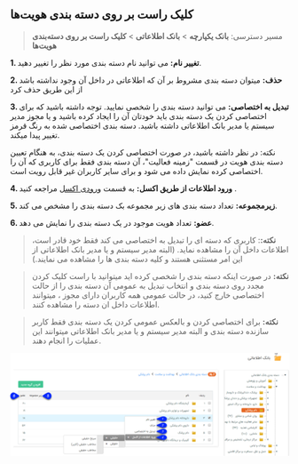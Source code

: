 ## کلیک راست بر روی دسته بندی هویت‌ها

> مسیر دسترسی:  **بانک یکپارچه** > **بانک اطلاعاتی** > **کلیک راست بر روی دسته‌بندی هویت‌ها** 

**1. تغییر نام:** می توانید نام دسته بندی مورد نظر را تغییر دهید.

**2. حذف:** میتوان دسته بندی مشروط بر آن که اطلاعاتی در داخل آن وجود نداشته باشد از این طریق حذف کرد

**3. تبدیل به اختصاصی:** می توانید دسته بندی را شخصی نمایید. توجه داشته باشید که برای اختصاصی کردن یک دسته بندی باید خودتان آن را ایجاد کرده باشید و یا مجوز مدیر سیستم یا مدیر بانک اطلاعاتی داشته باشید. دسته بندی اختصاصی شده به رنگ قرمز تغییر پیدا میکند.

نکته: در نظر داشته باشید، در صورت اختصاصی کردن یک دسته بندی، به هنگام تعیین دسته بندی هویت در قسمت  "زمینه فعالیت"، آن دسته بندی فقط برای کاربری که آن را اختصاصی کرده نمایش داده می شود و برای سایر کاربران  غیر قابل رویت است.

**4. ورود اطلاعات از طریق اکسل:** به قسمت [ورودی اکسل](https://github.com/1stco/PayamGostarDocs/blob/master/help%202.5.4/Integrated-bank/Excel-input/import-excel-identity.md)  مراجعه کنید .

**5. زیرمجموعه:** تعداد دسته بندی های زیر مجموعه بک دسته بندی را مشخص می کند.

**6. عضو:** تعداد هویت موجود در یک دسته بندی را نمایش می دهد.

> **نکته:**: کاربری که دسته ای را تبدیل به اختصاصی می کند فقط خود قادر است، اطلاعات داخل آن را مشاهده نماید. (البته مدیر سیستم و یا مدیر بانک اطلاعاتی از این امر مستثنی هستند و کلیه دسته بندی ها را مشاهده می نمایند.)

> **نکته:**  در صورت اینکه دسته بندی را شخصی کرده اید میتوانید با راست کلیک کردن مجدد روی دسته بندی و انتخاب تبدیل به عمومی آن دسته بندی را از حالت اختصاصی خارج کنید، در حالت عمومی همه کاربران دارای مجوز ، میتوانند اطلاعات داخل ان دسته را مشاهده کنند.

> **نکته:** برای اختصاصی کردن و بالعکس عمومی کردن یک دسته بندی فقط کاربر سازنده دسته بندی و البته مدیر سیستم و یا مدیر بانک اطلاعاتی میتوانند این عملیات را انجام دهند.

![](rastclick-dastbandi.png)

